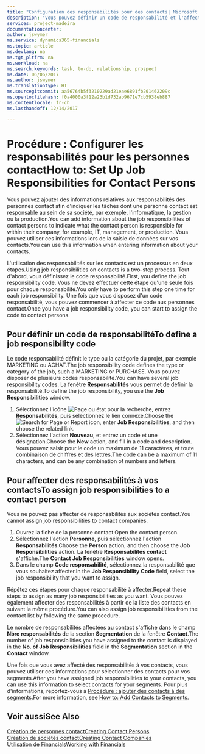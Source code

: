 ```yaml
---
title: "Configuration des responsabilités pour des contacts| Microsoft Docs"
description: "Vous pouvez définir un code de responsabilité et l'affecter à un contact pour indiquer les tâches dont votre contact est en charge dans sa société, par exemple, l'informatique ou la production."
services: project-madeira
documentationcenter: 
author: jswymer
ms.service: dynamics365-financials
ms.topic: article
ms.devlang: na
ms.tgt_pltfrm: na
ms.workload: na
ms.search.keywords: task, to-do, relationship, prospect
ms.date: 06/06/2017
ms.author: jswymer
ms.translationtype: HT
ms.sourcegitcommit: aa56764b5f3210229ad21eae6891fb201462209c
ms.openlocfilehash: f0a4000a3f12a23b1d732ab9671e7cb5938eb887
ms.contentlocale: fr-ch
ms.lasthandoff: 12/14/2017

---
```

# <a name="how-to-set-up-job-responsibilities-for-contact-persons"></a><span data-ttu-id="8f00f-103">Procédure : Configurer les responsabilités pour les personnes contact</span><span class="sxs-lookup"><span data-stu-id="8f00f-103">How to: Set Up Job Responsibilities for Contact Persons</span></span>
<span data-ttu-id="8f00f-104">Vous pouvez ajouter des informations relatives aux responsabilités des personnes contact afin d'indiquer les tâches dont une personne contact est responsable au sein de sa société, par exemple, l'informatique, la gestion ou la production.</span><span class="sxs-lookup"><span data-stu-id="8f00f-104">You can add information about the job responsibilities of contact persons to indicate what the contact person is responsible for within their company, for example, IT, management, or production.</span></span> <span data-ttu-id="8f00f-105">Vous pouvez utiliser ces informations lors de la saisie de données sur vos contacts.</span><span class="sxs-lookup"><span data-stu-id="8f00f-105">You can use this information when entering information about your contacts.</span></span>

<span data-ttu-id="8f00f-106">L'utilisation des responsabilités sur les contacts est un processus en deux étapes.</span><span class="sxs-lookup"><span data-stu-id="8f00f-106">Using job responsibilities on contacts is a two-step process.</span></span> <span data-ttu-id="8f00f-107">Tout d'abord, vous définissez le code responsabilité.</span><span class="sxs-lookup"><span data-stu-id="8f00f-107">First, you define the job responsibility code.</span></span> <span data-ttu-id="8f00f-108">Vous ne devez effectuer cette étape qu'une seule fois pour chaque responsabilité.</span><span class="sxs-lookup"><span data-stu-id="8f00f-108">You only have to perform this step one time for each job responsibility.</span></span> <span data-ttu-id="8f00f-109">Une fois que vous disposez d'un code responsabilité, vous pouvez commencer à affecter ce code aux personnes contact.</span><span class="sxs-lookup"><span data-stu-id="8f00f-109">Once you have a job responsibility code, you can start to assign the code to contact persons.</span></span>

## <a name="to-define-a-job-responsibility-code"></a><span data-ttu-id="8f00f-110">Pour définir un code de responsabilité</span><span class="sxs-lookup"><span data-stu-id="8f00f-110">To define a job responsibility code</span></span>
<span data-ttu-id="8f00f-111">Le code responsabilité définit le type ou la catégorie du projet, par exemple MARKETING ou ACHAT.</span><span class="sxs-lookup"><span data-stu-id="8f00f-111">The job responsibility code defines the type or category of the job, such a MARKETING or PURCHASE.</span></span> <span data-ttu-id="8f00f-112">Vous pouvez disposer de plusieurs codes responsabilité.</span><span class="sxs-lookup"><span data-stu-id="8f00f-112">You can have several job responsibility codes.</span></span> <span data-ttu-id="8f00f-113">La fenêtre **Responsabilités** vous permet de définir la responsabilité.</span><span class="sxs-lookup"><span data-stu-id="8f00f-113">To define the job responsibility, you use the **Job Responsibilities** window.</span></span>

1. <span data-ttu-id="8f00f-114">Sélectionnez l'icône ![Page ou état pour la recherche](media/ui-search/search_small.png "Page ou état pour la recherche"), entrez **Responsabilités**, puis sélectionnez le lien connexe.</span><span class="sxs-lookup"><span data-stu-id="8f00f-114">Choose the ![Search for Page or Report](media/ui-search/search_small.png "Search for Page or Report icon") icon, enter **Job Responsibilities**, and then choose the related link.</span></span>
2. <span data-ttu-id="8f00f-115">Sélectionnez l'action **Nouveau**, et entrez un code et une désignation.</span><span class="sxs-lookup"><span data-stu-id="8f00f-115">Choose the **New** action, and fill in a code and description.</span></span> <span data-ttu-id="8f00f-116">Vous pouvez saisir pour le code un maximum de 11 caractères, et toute combinaison de chiffres et des lettres.</span><span class="sxs-lookup"><span data-stu-id="8f00f-116">The code can be a maximum of 11 characters, and can be any combination of numbers and letters.</span></span>

## <a name="to-assign-job-responsibilities-to-a-contact-person"></a><span data-ttu-id="8f00f-117">Pour affecter des responsabilités à vos contacts</span><span class="sxs-lookup"><span data-stu-id="8f00f-117">To assign job responsibilities to a contact person</span></span>
<span data-ttu-id="8f00f-118">Vous ne pouvez pas affecter de responsabilités aux sociétés contact.</span><span class="sxs-lookup"><span data-stu-id="8f00f-118">You cannot assign job responsibilities to contact companies.</span></span>

1. <span data-ttu-id="8f00f-119">Ouvrez la fiche de la personne contact.</span><span class="sxs-lookup"><span data-stu-id="8f00f-119">Open the contact person.</span></span>
2. <span data-ttu-id="8f00f-120">Sélectionnez l'action **Personne**, puis sélectionnez l'action **Responsabilités**.</span><span class="sxs-lookup"><span data-stu-id="8f00f-120">Choose the **Person** action, and then choose the **Job Responsibilities** action.</span></span> <span data-ttu-id="8f00f-121">La fenêtre **Responsabilités contact** s'affiche.</span><span class="sxs-lookup"><span data-stu-id="8f00f-121">The **Contact Job Responsibilities** window opens.</span></span>
3. <span data-ttu-id="8f00f-122">Dans le champ **Code responsabilité**, sélectionnez la responsabilité que vous souhaitez affecter.</span><span class="sxs-lookup"><span data-stu-id="8f00f-122">In the **Job Responsibility Code** field, select the job responsibility that you want to assign.</span></span>

<span data-ttu-id="8f00f-123">Répétez ces étapes pour chaque responsabilité à affecter.</span><span class="sxs-lookup"><span data-stu-id="8f00f-123">Repeat these steps to assign as many job responsibilities as you want.</span></span> <span data-ttu-id="8f00f-124">Vous pouvez également affecter des responsabilités à partir de la liste des contacts en suivant la même procédure.</span><span class="sxs-lookup"><span data-stu-id="8f00f-124">You can also assign job responsibilities from the contact list by following the same procedure.</span></span>

<span data-ttu-id="8f00f-125">Le nombre de responsabilités affectées au contact s'affiche dans le champ **Nbre responsabilités** de la section **Segmentation** de la fenêtre **Contact**.</span><span class="sxs-lookup"><span data-stu-id="8f00f-125">The number of job responsibilities you have assigned to the contact is displayed in the **No. of Job Responsibilities** field in the **Segmentation** section in the **Contact** window.</span></span>

<span data-ttu-id="8f00f-126">Une fois que vous avez affecté des responsabilités à vos contacts, vous pouvez utiliser ces informations pour sélectionner des contacts pour vos segments.</span><span class="sxs-lookup"><span data-stu-id="8f00f-126">After you have assigned job responsibilities to your contacts, you can use this information to select contacts for your segments.</span></span> <span data-ttu-id="8f00f-127">Pour plus d'informations, reportez-vous à [Procédure : ajouter des contacts à des segments](marketing-add-contact-segment.md).</span><span class="sxs-lookup"><span data-stu-id="8f00f-127">For more information, see [How to: Add Contacts to Segments](marketing-add-contact-segment.md).</span></span>

## <a name="see-also"></a><span data-ttu-id="8f00f-128">Voir aussi</span><span class="sxs-lookup"><span data-stu-id="8f00f-128">See Also</span></span>
[<span data-ttu-id="8f00f-129">Création de personnes contact</span><span class="sxs-lookup"><span data-stu-id="8f00f-129">Creating Contact Persons</span></span>](marketing-create-contact-persons.md)  
[<span data-ttu-id="8f00f-130">Création de sociétés contact</span><span class="sxs-lookup"><span data-stu-id="8f00f-130">Creating Contact Companies</span></span>](marketing-create-contact-companies.md)  
[<span data-ttu-id="8f00f-131">Utilisation de Financials</span><span class="sxs-lookup"><span data-stu-id="8f00f-131">Working with Financials</span></span>](ui-work-product.md)

